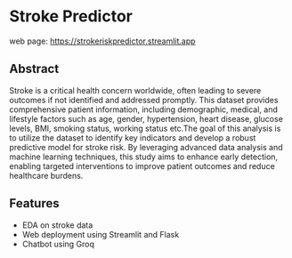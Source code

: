# Stroke Predictor 
web page: https://strokeriskpredictor.streamlit.app
## Abstract
Stroke is a critical health concern worldwide, often leading to severe outcomes if not identified and addressed promptly. This dataset provides comprehensive patient information, including demographic, medical, and lifestyle factors such as age, gender, hypertension, heart disease, glucose levels, BMI, smoking status, working status etc.The goal of this analysis is to utilize the dataset to identify key indicators and develop a robust predictive model for stroke risk. By leveraging advanced data analysis and machine learning techniques, this study aims to enhance early detection, enabling targeted interventions to improve patient outcomes and reduce healthcare burdens.
## Features
- EDA on stroke data
- Web deployment using Streamlit and Flask
- Chatbot using Groq



